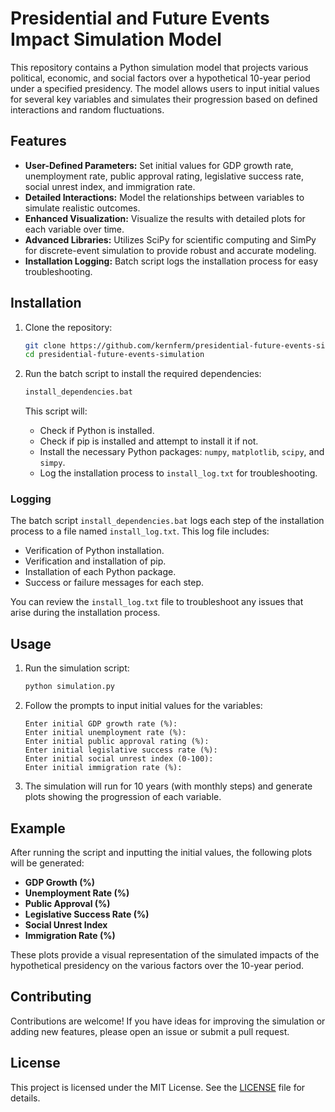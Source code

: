 # Presidential and Future Events Impact Simulation Model

This repository contains a Python simulation model that projects various political, economic, and social factors over a hypothetical 10-year period under a specified presidency. The model allows users to input initial values for several key variables and simulates their progression based on defined interactions and random fluctuations.

## Features

- **User-Defined Parameters:** Set initial values for GDP growth rate, unemployment rate, public approval rating, legislative success rate, social unrest index, and immigration rate.
- **Detailed Interactions:** Model the relationships between variables to simulate realistic outcomes.
- **Enhanced Visualization:** Visualize the results with detailed plots for each variable over time.
- **Advanced Libraries:** Utilizes SciPy for scientific computing and SimPy for discrete-event simulation to provide robust and accurate modeling.
- **Installation Logging:** Batch script logs the installation process for easy troubleshooting.

## Installation

1. Clone the repository:
    ```sh
    git clone https://github.com/kernferm/presidential-future-events-simulation.git
    cd presidential-future-events-simulation
    ```

2. Run the batch script to install the required dependencies:
    ```sh
    install_dependencies.bat
    ```

    This script will:
    - Check if Python is installed.
    - Check if pip is installed and attempt to install it if not.
    - Install the necessary Python packages: `numpy`, `matplotlib`, `scipy`, and `simpy`.
    - Log the installation process to `install_log.txt` for troubleshooting.

### Logging

The batch script `install_dependencies.bat` logs each step of the installation process to a file named `install_log.txt`. This log file includes:

- Verification of Python installation.
- Verification and installation of pip.
- Installation of each Python package.
- Success or failure messages for each step.

You can review the `install_log.txt` file to troubleshoot any issues that arise during the installation process.

## Usage

1. Run the simulation script:
    ```sh
    python simulation.py
    ```

2. Follow the prompts to input initial values for the variables:
    ```
    Enter initial GDP growth rate (%): 
    Enter initial unemployment rate (%): 
    Enter initial public approval rating (%): 
    Enter initial legislative success rate (%): 
    Enter initial social unrest index (0-100): 
    Enter initial immigration rate (%): 
    ```

3. The simulation will run for 10 years (with monthly steps) and generate plots showing the progression of each variable.

## Example

After running the script and inputting the initial values, the following plots will be generated:

- **GDP Growth (%)**
- **Unemployment Rate (%)**
- **Public Approval (%)**
- **Legislative Success Rate (%)**
- **Social Unrest Index**
- **Immigration Rate (%)**

These plots provide a visual representation of the simulated impacts of the hypothetical presidency on the various factors over the 10-year period.

## Contributing

Contributions are welcome! If you have ideas for improving the simulation or adding new features, please open an issue or submit a pull request.

## License

This project is licensed under the MIT License. See the [LICENSE](LICENSE) file for details.
